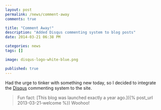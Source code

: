 ```yaml
---
layout: post
permalink: /news/comment-away
comments: true

title: "Comment Away!"
description: "Added Disqus commenting system to blog posts"
date: 2014-03-21 06:38 PM

categories: news
tags: []

image: disqus-logo-white-blue.png

published: true
---
```


Had the urge to tinker with something new today, so I decided to integrate the [Disqus](http://disqus.com/) commenting system to the site.

> Fun fact: [This blog was launched exactly a year ago.]({% post_url 2013-03-21-welcome %}) Woohoo!
